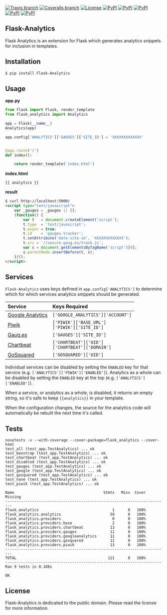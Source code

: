 [![Travis branch](https://img.shields.io/travis/citruspi/Flask-Analytics/master.svg?style=flat-square)]()
[![Coveralls branch](https://img.shields.io/coveralls/citruspi/Flask-Analytics/master.svg?style=flat-square)]()
[![License](https://img.shields.io/github/license/citruspi/Flask-Analytics.svg?style=flat-square)]()
[![PyPI](https://img.shields.io/pypi/dm/Flask-Analytics.svg?style=flat-square)]()
[![PyPI](https://img.shields.io/pypi/v/Flask-Analytics.svg?style=flat-square)]()
[![PyPI](https://img.shields.io/pypi/wheel/Flask-Analytics.svg?style=flat-square)]()
[![PyPI](https://img.shields.io/pypi/pyversions/Flask-Analytics.svg?style=flat-square)]()
[![PyPI](https://img.shields.io/pypi/status/Flask-Analytics.svg?style=flat-square)]()

## Flask-Analytics

Flask Analytics is an extension for Flask which generates analytics snippets for inclusion in templates.

## Installation

```bash
$ pip install Flask-Analytics
```

## Usage

__app.py__

```python
from flask import Flask, render_template
from flask_analytics import Analytics

app = Flask(__name__)
Analytics(app)

app.config['ANALYTICS']['GAUGES']['SITE_ID'] = 'XXXXXXXXXXXXX'


@app.route('/')
def index():

    return render_template('index.html')
```

__index.html__

```
{{ analytics }}
```

__result__

```html
$ curl http://localhost:5000/
<script type="text/javascript">
    var _gauges = _gauges || [];
    (function() {
        var t   = document.createElement('script');
        t.type  = 'text/javascript';
        t.async = true;
        t.id    = 'gauges-tracker';
        t.setAttribute('data-site-id', 'XXXXXXXXXXXXX');
        t.src = '//secure.gaug.es/track.js';
        var s = document.getElementsByTagName('script')[0];
        s.parentNode.insertBefore(t, s);
    })();
</script>
```

## Services

`Flask-Analytics` uses keys defined in `app.config['ANALYTICS']` to determine which for which services analytics snippets should be generated.

| Service | Keys Required |
|:--------|:--------------|
| [Google Analytics](http://www.google.com/analytics/) | `['GOOGLE_ANALYTICS']['ACCOUNT']` |
| [Piwik](http://piwik.org/) | `['PIWIK']['BASE_URL']`<br>`['PIWIK']['SITE_ID']`|
| [Gaug.es](http://gaug.es/) | `['GAUGES']['SITE_ID']` |
| [Chartbeat](https://chartbeat.com) | `['CHARTBEAT']['UID']`<br>`['CHARTBEAT']['DOMAIN']` |
| [GoSquared](https://www.gosquared.com) | `['GOSQUARED']['UID']` |

Individual services can be disabled by setting the `ENABLED` key for that service (e.g. `['ANALYTICS']['PIWIK']['ENABLED']`). Analytics as a whole can be disabled by setting the `ENABLED` key at the top (e.g. `['ANALYTICS']['ENABLED']`).

When a service, or analytics as a whole, is disabled, it returns an empty string, so it's safe to keep `{{analytics}}` in your template.

When the configuration changes, the source for the analytics code will automatically be rebuilt the next time it's called.

## Tests

```
nosetests -v --with-coverage --cover-package=flask_analytics --cover-html
test_all (test_app.TestAnalytics) ... ok
test_boostrap (test_app.TestAnalytics) ... ok
test_chartbeat (test_app.TestAnalytics) ... ok
test_disabled (test_app.TestAnalytics) ... ok
test_gauges (test_app.TestAnalytics) ... ok
test_google (test_app.TestAnalytics) ... ok
test_gosquared (test_app.TestAnalytics) ... ok
test_none (test_app.TestAnalytics) ... ok
test_piwik (test_app.TestAnalytics) ... ok

Name                                        Stmts   Miss  Cover   Missing
-------------------------------------------------------------------------
flask_analytics                                 1      0   100%   
flask_analytics.analytics                      59      0   100%   
flask_analytics.providers                       0      0   100%   
flask_analytics.providers.base                  2      0   100%   
flask_analytics.providers.chartbeat            13      0   100%   
flask_analytics.providers.gauges               11      0   100%   
flask_analytics.providers.googleanalytics      11      0   100%   
flask_analytics.providers.gosquared            11      0   100%   
flask_analytics.providers.piwik                13      0   100%   
-------------------------------------------------------------------------
TOTAL                                         121      0   100%   
----------------------------------------------------------------------
Ran 9 tests in 0.108s

OK
```

## License

Flask-Analytics is dedicated to the public domain. Please read the license for
more information.
